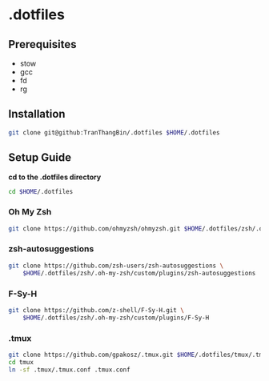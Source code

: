 # .dotfiles

## Prerequisites
- stow
- gcc
- fd
- rg


## Installation
```bash
git clone git@github:TranThangBin/.dotfiles $HOME/.dotfiles
```

## Setup Guide
**cd to the .dotfiles directory**
```bash
cd $HOME/.dotfiles
```

### Oh My Zsh
```bash
git clone https://github.com/ohmyzsh/ohmyzsh.git $HOME/.dotfiles/zsh/.oh-my-zsh
```

### zsh-autosuggestions
```bash
git clone https://github.com/zsh-users/zsh-autosuggestions \
    $HOME/.dotfiles/zsh/.oh-my-zsh/custom/plugins/zsh-autosuggestions
```
### F-Sy-H
```bash
git clone https://github.com/z-shell/F-Sy-H.git \
    $HOME/.dotfiles/zsh/.oh-my-zsh/custom/plugins/F-Sy-H
```

### .tmux
```bash
git clone https://github.com/gpakosz/.tmux.git $HOME/.dotfiles/tmux/.tmux
cd tmux
ln -sf .tmux/.tmux.conf .tmux.conf
```
